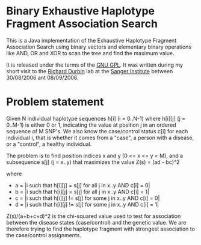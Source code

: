 Binary Exhaustive Haplotype Fragment Association Search
=======================================================

This is a Java implementation of the Exhaustive Haplotype Fragment Association Search using binary vectors and elementary binary operations like AND, OR and XOR to scan the tree and find the maximum value.

It is released under the terms of the [GNU GPL](http://www.gnu.org/licenses/old-licenses/gpl-2.0.html).
It was written during my short visit to the [Richard Durbin](https://www.sanger.ac.uk/person/durbin-richard/) lab at the [Sanger Institute](http://www.sanger.ac.uk) between 30/08/2006 ant 08/09/2006.
 

Problem statement
=================

Given N individual haplotype sequences h[i] (i = 0..N-1) where h[i][j] (j = 0..M-1) is either 0 or 1, indicating the value at position j in an ordered sequence of M SNP's.
We also know the case/control status c[i] for each individual i, that is whether it comes from a "case", a person with a disease, or a "control", a healthy individual.

The problem is to find position indices x and y (0 <= x <= y < M), and a subsequence s[j] (j = x..y) that maximizes the value Z(s) = (ad - bc)^2

where

 * a = |i such that h[i][j] = s[j] for all j in x..y AND c[i] = 0|
 * b = |i such that h[i][j] = s[j] for all j in x..y AND c[i] = 1|
 * c = |i such that h[i][j] != s[j] for some j in x..y AND c[i] = 0|
 * d = |i such that h[i][j] != s[j] for some j in x..y AND c[i] = 1|

Z(s)/(a+b+c+d)^2 is the chi-squared value used to test for association between the disease states (case/control) and the genetic value. We are therefore trying to find the haplotype fragment with strongest association to the case/control assignments.
